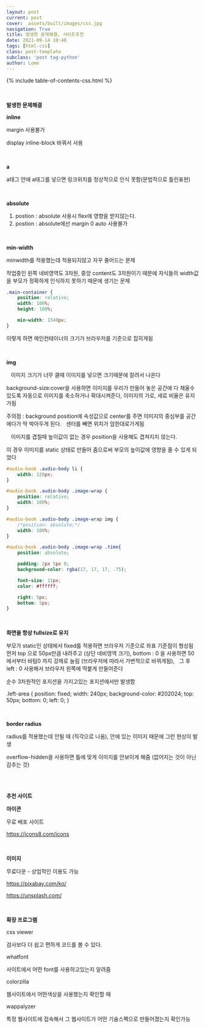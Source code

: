 ```yaml
---
layout: post
current: post
cover:  assets/built/images/css.jpg
navigation: True
title: 발생한 문제해결, 사이트추천
date: 2021-09-14 10:40
tags: [html-css]
class: post-template
subclass: 'post tag-python'
author: Lome
---
```


<span></span>

{% include table-of-contents-css.html %}

<br>

<strong class="subtitle_fontAwesome">발생한 문제해결</strong>

<strong class="subtitle2_fontAwesome">inline</strong>

margin 사용불가

display inline-block 바꿔서 사용

<br>

<strong class="subtitle2_fontAwesome">a</strong>

a태그 안에 a태그를 넣으면 링크위치를 정상적으로 인식 못함(문법적으로 틀린표현)

<br>

<strong class="subtitle2_fontAwesome">absolute</strong>

1. postion : absolute 사용시 flex에 영향을 받지않는다.
2. postion : absolute에선 margin 0 auto 사용불가

<br>

<strong class="subtitle2_fontAwesome">min-width</strong>

minwidth를 적용했는데 적용되지않고 자꾸 줄어드는 문제

작업중인 왼쪽 네비영역도 3차원, 중앙 content도 3차원이기 때문에 자식들의 width값을 부모가 정확하게 인식하지 못하기 때문에 생기는 문제

~~~css
.main-container {
	position: relative;
	width: 100%;
	height: 100%;

	min-width: 1340px;
}
~~~

이렇게 하면 메인컨테이너의 크기가 브라우저를 기준으로 잡히게됨

<br>

<strong class="subtitle2_fontAwesome">img</strong>

<i class="fa fa-pencil">&#160;&#160;</i> 이미지 크기가 너무 클때 이미지를 넣으면 크기때문에 잘려서 나온다

background-size:cover을 사용하면 이미지를 우리가 만들어 놓은 공간에 다 채울수 있도록 자동으로 이미지를 축소하거나 확대시켜준다, 이미지의 가로, 세로 비율은 유지가됨

주의점 : background position에 속성값으로 center를 주면 이미지의 중심부를 공간에다가 딱 박아두게 된다. &#160; 센터를 빼면 위치가 엄한대로가게됨

<i class="fa fa-pencil">&#160;&#160;</i> 이미지를 겹칠때 높이값이 없는 경우 position을 사용해도 겹쳐지지 않는다. 

이 경우 이미지를 static 상태로 만들어 줌으로써 부모의 높이값에 영향을 줄 수 있게 되었다

~~~css
#audio-book .audio-body li {
	width: 120px;
}

#audio-book .audio-body .image-wrap {
	position: relative;
	width: 100%;
}

#audio-book .audio-body .image-wrap img {
	/*position: absolute;*/
	width: 100%;
}

#audio-book .audio-body .image-wrap .time{
	position: absolute;

	padding: 2px 5px 0;
	background-color: rgba(17, 17, 17, .75);

	font-size: 11px;
	color: #ffffff;

	right: 5px;
	bottom: 5px;
}
~~~

<br>

<strong class="subtitle2_fontAwesome">화면을 항상 fullsize로 유지</strong>

부모가 static인 상태에서 fixed를 적용하면 브라우저 기준으로 좌표 기준점이 형성됨
먼저 top 으로 50px만큼 내려주고 (상단 네비영역 크기), bottom : 0 을 사용하면 50에서부터 바텀0 까지 강제로 늘림 (브라우저에 따라서 가변적으로 바뀌게됨), &#160; 그 후 left : 0 사용해서 브라우저 왼쪽에 딱붙게 만들어준다

순수 3차원적인 포지션을 가지고있는 포지션에서만 발생함


.left-area {
    position: fixed;
    width: 240px;
    background-color: #202024;
    top: 50px;
    bottom: 0;
    left: 0;
}

<br>

<strong class="subtitle2_fontAwesome">border radius</strong>

radius를 적용했는데 안될 때 (직각으로 나옴), 안에 있는 이미지 때문에 그런 현상이 발생

overflow-hidden을 사용하면 틀에 맞게 이미지를 안보이게 해줌 (없어지는 것이 아닌 감추는 것)


<br>
<br>


<strong class="subtitle_fontAwesome">추천 사이트</strong>

<strong class="subtitle2_fontAwesome">아이콘</strong>

무료 배포 사이트

<a href = "https://icons8.com/icons" target="_blank">https://icons8.com/icons</a>

<br>

<strong class="subtitle2_fontAwesome">이미지</strong>

무료다운 - 상업적인 이용도 가능

<a href = "https://pixabay.com/ko/" target="_blank">https://pixabay.com/ko/</a>

<a href = "https://unsplash.com/" target="_blank">https://unsplash.com/</a>

<br>

<strong class="subtitle2_fontAwesome">확장 프로그램</strong>

css viewer

검사보다 더 쉽고 편하게 코드를 볼 수 있다.

whatfont

사이트에서 어떤 font를 사용하고있는지 알려줌

colorzilla

웹사이트에서 어떤색상을 사용했는지 확인할 때

wappalyzer

특정 웹사이트에 접속해서 그 웹사이트가 어떤 기술스펙으로 만들어졌는지 확인가능